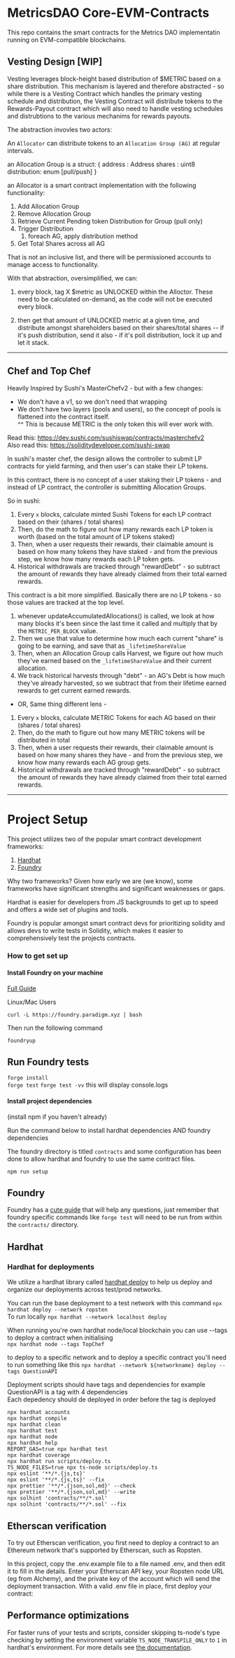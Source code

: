 # MetricsDAO Core-EVM-Contracts

This repo contains the smart contracts for the Metrics DAO implementatin running on EVM-compatible blockchains.

## Vesting Design [WIP]

Vesting leverages block-height based distribution of $METRIC based on a share distribution. This mechanism is layered and therefore abstracted - so while there is a Vesting Contract which handles the primary vesting schedule and distribution, the Vesting Contract will distribute tokens to the Rewards-Payout contract which will also need to handle vesting schedules and distrubtions to the various mechanims for rewards payouts.

The abstraction invovles two actors:

An `Allocator` can distribute tokens to an `Allocation Group (AG)` at regular intervals.

an Allocation Group is a struct:
{
address : Address
shares : uint8
distribution: enum [pull/push]
}

an Allocator is a smart contract implementation with the following functionality:

1.  Add Allocation Group
2.  Remove Allocation Group
3.  Retrieve Current Pending token Distribution for Group (pull only)
4.  Trigger Distribution
    1. foreach AG, apply distribution method
5.  Get Total Shares across all AG

That is not an inclusive list, and there will be permissioned accounts to manage access to functionality.

With that abstraction, oversimplified, we can:

1.  every block, tag X $metric as UNLOCKED within the Alloctor. These need to be calculated on-demand, as the code will not be executed every block.

2.  then get that amount of UNLOCKED metric at a given time, and distribute amongst shareholders based on their shares/total shares -- if it's push distribution, send it also - if it's poll distribution, lock it up and let it stack.

---

## Chef and Top Chef

Heavily Inspired by Sushi's MasterChefv2 - but with a few changes:

- We don't have a v1, so we don't need that wrapping
- We don't have two layers (pools and users), so the concept of pools is flattened into the contract itself.  
  ^^ This is because METRIC is the only token this will ever work with.

Read this: https://dev.sushi.com/sushiswap/contracts/masterchefv2  
Also read this: https://soliditydeveloper.com/sushi-swap

In sushi's master chef, the design allows the controller to submit LP contracts for yield farming, and then user's can stake their LP tokens.

In this contract, there is no concept of a user staking their LP tokens - and instead of LP contract, the controller is submitting Allocation Groups.

So in sushi:

1.  Every `x` blocks, calculate minted Sushi Tokens for each LP contract based on their (shares / total shares)
2.  Then, do the math to figure out how many rewards each LP token is worth (based on the total amount of LP tokens staked)
3.  Then, when a user requests their rewards, their claimable amount is based on how many tokens they have staked - and from the previous step, we know how many rewards each LP token gets.
4.  Historical withdrawals are tracked through "rewardDebt" - so subtract the amount of rewards they have already claimed from their total earned rewards.

This contract is a bit more simplified. Basically there are no LP tokens - so those values are tracked at the top level.

1.  whenever updateAccumulatedAllocations() is called, we look at how many blocks it's been since the last time it called and multiply that by the `METRIC_PER_BLOCK` value.
2.  Then we use that value to determine how much each current "share" is going to be earning, and save that as `_lifetimeShareValue`
3.  Then, when an Allocation Group calls Harvest, we figure out how much they've earned based on the `_lifetimeShareValue` and their current allocation.
4.  We track historical harvests through "debt" - an AG's Debt is how much they've already harvested, so we subtract that from their lifetime earned rewards to get current earned rewards.

- OR, Same thing different lens -

1.  Every `x` blocks, calculate METRIC Tokens for each AG based on their (shares / total shares)
2.  Then, do the math to figure out how many METRIC tokens will be distributed in total
3.  Then, when a user requests their rewards, their claimable amount is based on how many shares they have - and from the previous step, we know how many rewards each AG group gets.
4.  Historical withdrawals are tracked through "rewardDebt" - so subtract the amount of rewards they have already claimed from their total earned rewards.

---

# Project Setup

This project utilizes two of the popular smart contract development frameworks:

1. [Hardhat](https://hardhat.org/getting-started/)
2. [Foundry](https://book.getfoundry.sh/index.html)

Why two frameworks?
Given how early we are (we know), some frameworks have significant strengths and significant weaknesses or gaps.

Hardhat is easier for developers from JS backgrounds to get up to speed and offers a wide set of plugins and tools.

Foundry is popular amongst smart contract devs for prioritizing solidity and allows devs to write tests in Solidity, which makes it easier to comprehensively test the projects contracts.

### How to get set up

#### Install Foundry on your machine

[Full Guide](https://book.getfoundry.sh/getting-started/installation.html)

Linux/Mac Users

```
curl -L https://foundry.paradigm.xyz | bash
```

Then run the following command

```
foundryup
```

## Run Foundry tests

`forge install`  
`forge test`
`forge test -vv` this will display console.logs

#### Install project dependencies

(install npm if you haven't already)

Run the command below to install hardhat dependencies AND foundry dependencies

The foundry directory is titled `contracts` and some configuration has been done to allow hardhat and foundry to use the same contract files.

```
npm run setup

```

## Foundry

Foundry has a [cute guide](https://book.getfoundry.sh/index.html) that will help any questions, just remember that foundry specific commands like `forge test` will need to be run from within the `contracts/` directory.

## Hardhat

### Hardhat for deployments

We utilize a hardhat library called [hardhat deploy](https://github.com/wighawag/hardhat-deploy) to help us deploy and organize our deployments across test/prod networks.

You can run the base deployment to a test network with this command `npx hardhat deploy --network ropsten`  
To run locally `npx hardhat --network localhost deploy`

When running you're own hardhat node/local blockchain you can use --tags to deploy a contract when initialising  
`npx hardhat node --tags TopChef`

to deploy to a specific network and to deploy a specific contract you'll need to run something like this
`npx hardhat --network ${networkname} deploy --tags QuestionAPI`

Deployment scripts should have tags and dependencies for example QuestionAPI is a tag with 4 dependencies  
Each depedency should de deployed in order before the tag is deployed

```shell
npx hardhat accounts
npx hardhat compile
npx hardhat clean
npx hardhat test
npx hardhat node
npx hardhat help
REPORT_GAS=true npx hardhat test
npx hardhat coverage
npx hardhat run scripts/deploy.ts
TS_NODE_FILES=true npx ts-node scripts/deploy.ts
npx eslint '**/*.{js,ts}'
npx eslint '**/*.{js,ts}' --fix
npx prettier '**/*.{json,sol,md}' --check
npx prettier '**/*.{json,sol,md}' --write
npx solhint 'contracts/**/*.sol'
npx solhint 'contracts/**/*.sol' --fix
```

## Etherscan verification

To try out Etherscan verification, you first need to deploy a contract to an Ethereum network that's supported by Etherscan, such as Ropsten.

In this project, copy the .env.example file to a file named .env, and then edit it to fill in the details. Enter your Etherscan API key, your Ropsten node URL (eg from Alchemy), and the private key of the account which will send the deployment transaction. With a valid .env file in place, first deploy your contract:

## Performance optimizations

For faster runs of your tests and scripts, consider skipping ts-node's type checking by setting the environment variable `TS_NODE_TRANSPILE_ONLY` to `1` in hardhat's environment. For more details see [the documentation](https://hardhat.org/guides/typescript.html#performance-optimizations).
